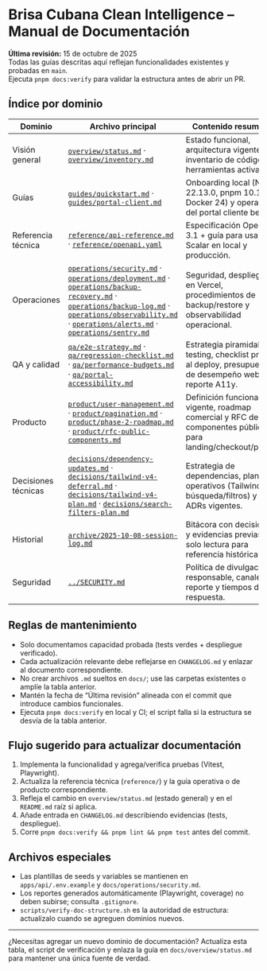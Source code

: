 # Brisa Cubana Clean Intelligence – Manual de Documentación

**Última revisión:** 15 de octubre de 2025  
Todas las guías descritas aquí reflejan funcionalidades existentes y probadas en `main`.  
Ejecuta `pnpm docs:verify` para validar la estructura antes de abrir un PR.

## Índice por dominio

| Dominio             | Archivo principal                                                                                                                                                                                                                                                                                                                                                                                        | Contenido resumido                                                                                          |
| ------------------- | -------------------------------------------------------------------------------------------------------------------------------------------------------------------------------------------------------------------------------------------------------------------------------------------------------------------------------------------------------------------------------------------------------- | ----------------------------------------------------------------------------------------------------------- |
| Visión general      | [`overview/status.md`](overview/status.md) · [`overview/inventory.md`](overview/inventory.md)                                                                                                                                                                                                                                                                                                            | Estado funcional, arquitectura vigente, inventario de código y herramientas activas.                        |
| Guías               | [`guides/quickstart.md`](guides/quickstart.md) · [`guides/portal-client.md`](guides/portal-client.md)                                                                                                                                                                                                                                                                                                    | Onboarding local (Node 22.13.0, pnpm 10.18, Docker 24) y operación del portal cliente beta.                 |
| Referencia técnica  | [`reference/api-reference.md`](reference/api-reference.md) · [`reference/openapi.yaml`](reference/openapi.yaml)                                                                                                                                                                                                                                                                                          | Especificación OpenAPI 3.1 + guía para usar Scalar en local y producción.                                   |
| Operaciones         | [`operations/security.md`](operations/security.md) · [`operations/deployment.md`](operations/deployment.md) · [`operations/backup-recovery.md`](operations/backup-recovery.md) · [`operations/backup-log.md`](operations/backup-log.md) · [`operations/observability.md`](operations/observability.md) · [`operations/alerts.md`](operations/alerts.md) · [`operations/sentry.md`](operations/sentry.md) | Seguridad, despliegue en Vercel, procedimientos de backup/restore y observabilidad operacional.             |
| QA y calidad        | [`qa/e2e-strategy.md`](qa/e2e-strategy.md) · [`qa/regression-checklist.md`](qa/regression-checklist.md) · [`qa/performance-budgets.md`](qa/performance-budgets.md) · [`qa/portal-accessibility.md`](qa/portal-accessibility.md)                                                                                                                                                                          | Estrategia piramidal de testing, checklist previo al deploy, presupuestos de desempeño web y reporte A11y.  |
| Producto            | [`product/user-management.md`](product/user-management.md) · [`product/pagination.md`](product/pagination.md) · [`product/phase-2-roadmap.md`](product/phase-2-roadmap.md) · [`product/rfc-public-components.md`](product/rfc-public-components.md)                                                                                                                                                      | Definición funcional vigente, roadmap comercial y RFC de componentes públicos para landing/checkout/portal. |
| Decisiones técnicas | [`decisions/dependency-updates.md`](decisions/dependency-updates.md) · [`decisions/tailwind-v4-deferral.md`](decisions/tailwind-v4-deferral.md) · [`decisions/tailwind-v4-plan.md`](decisions/tailwind-v4-plan.md) · [`decisions/search-filters-plan.md`](decisions/search-filters-plan.md)                                                                                                              | Estrategia de dependencias, planes operativos (Tailwind v4, búsqueda/filtros) y ADRs vigentes.              |
| Historial           | [`archive/2025-10-08-session-log.md`](archive/2025-10-08-session-log.md)                                                                                                                                                                                                                                                                                                                                 | Bitácora con decisiones y evidencias previas; solo lectura para referencia histórica.                       |
| Seguridad           | [`../SECURITY.md`](../SECURITY.md)                                                                                                                                                                                                                                                                                                                                                                       | Política de divulgación responsable, canales de reporte y tiempos de respuesta.                             |

## Reglas de mantenimiento

- Solo documentamos capacidad probada (tests verdes + despliegue verificado).
- Cada actualización relevante debe reflejarse en `CHANGELOG.md` y enlazar al documento correspondiente.
- No crear archivos `.md` sueltos en `docs/`; use las carpetas existentes o amplíe la tabla anterior.
- Mantén la fecha de “Última revisión” alineada con el commit que introduce cambios funcionales.
- Ejecuta `pnpm docs:verify` en local y CI; el script falla si la estructura se desvía de la tabla anterior.

## Flujo sugerido para actualizar documentación

1. Implementa la funcionalidad y agrega/verifica pruebas (Vitest, Playwright).
2. Actualiza la referencia técnica (`reference/`) y la guía operativa o de producto correspondiente.
3. Refleja el cambio en `overview/status.md` (estado general) y en el `README.md` raíz si aplica.
4. Añade entrada en `CHANGELOG.md` describiendo evidencias (tests, despliegue).
5. Corre `pnpm docs:verify && pnpm lint && pnpm test` antes del commit.

## Archivos especiales

- Las plantillas de seeds y variables se mantienen en `apps/api/.env.example` y `docs/operations/security.md`.
- Los reportes generados automáticamente (Playwright, coverage) no deben subirse; consulta `.gitignore`.
- `scripts/verify-doc-structure.sh` es la autoridad de estructura: actualízalo cuando se agreguen dominios nuevos.

---

¿Necesitas agregar un nuevo dominio de documentación? Actualiza esta tabla, el script de verificación y enlaza la guía en `docs/overview/status.md` para mantener una única fuente de verdad.
